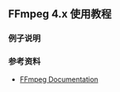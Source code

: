 ## FFmpeg 4.x 使用教程

### 例子说明


### 参考资料
+ [FFmpeg Documentation](https://ffmpeg.org/doxygen/4.1/index.html)